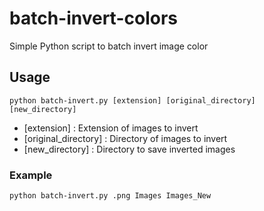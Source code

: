 # batch-invert-colors
Simple Python script to batch invert image color

## Usage

```
python batch-invert.py [extension] [original_directory] [new_directory]
```

* [extension] : Extension of images to invert
* [original_directory] : Directory of images to invert
* [new_directory] : Directory to save inverted images

### Example

```
python batch-invert.py .png Images Images_New
```
